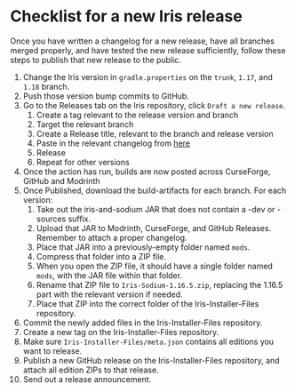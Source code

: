 # Checklist for a new Iris release

Once you have written a changelog for a new release, have all branches merged properly, and have tested the new
release sufficiently, follow these steps to publish that new release to the public.

1. Change the Iris version in `gradle.properties` on the `trunk`, `1.17`, and `1.18` branch.
2. Push those version bump commits to GitHub.
3. Go to the Releases tab on the Iris repository, click `Draft a new release`.
    1. Create a tag relevant to the release version and branch
    2. Target the relevant branch
    3. Create a Release title, relevant to the branch and release version
    4. Paste in the relevant changelog from [here](docs/changelogs)
    5. Release
    6. Repeat for other versions
4. Once the action has run, builds are now posted across CurseForge, GitHub and Modrinth
5. Once Published, download the build-artifacts for each branch. For each version:
    1. Take out the iris-and-sodium JAR that does not contain a -dev or -sources suffix.
    2. Upload that JAR to Modrinth, CurseForge, and GitHub Releases. Remember to attach a proper changelog.
    3. Place that JAR into a previously-empty folder named `mods`.
    4. Compress that folder into a ZIP file.
    5. When you open the ZIP file, it should have a single folder named `mods`, with the JAR file within that folder.
    6. Rename that ZIP file to `Iris-Sodium-1.16.5.zip`, replacing the 1.16.5 part with the relevant version if needed.
    7. Place that ZIP into the correct folder of the Iris-Installer-Files repository.
6. Commit the newly added files in the Iris-Installer-Files repository.
7. Create a new tag on the Iris-Installer-Files repository.
8. Make sure `Iris-Installer-Files/meta.json` contains all editions you want to release.
9. Publish a new GitHub release on the Iris-Installer-Files repository, and attach all edition ZIPs to that release.
10. Send out a release announcement.

